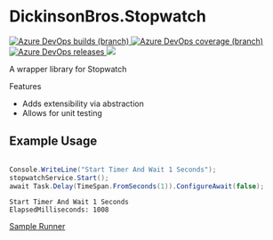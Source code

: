# DickinsonBros.Stopwatch
<a href="https://dev.azure.com/marksamdickinson/dickinsonbros/_build/latest?definitionId=31&amp;branchName=master"> <img alt="Azure DevOps builds (branch)" src="https://img.shields.io/azure-devops/build/marksamdickinson/DickinsonBros/31/master"> </a> <a href="https://dev.azure.com/marksamdickinson/dickinsonbros/_build/latest?definitionId=31&amp;branchName=master"> <img alt="Azure DevOps coverage (branch)" src="https://img.shields.io/azure-devops/coverage/marksamdickinson/dickinsonbros/31/master"> </a><a href="https://dev.azure.com/marksamdickinson/DickinsonBros/_release?_a=releases&view=mine&definitionId=15"> <img alt="Azure DevOps releases" src="https://img.shields.io/azure-devops/release/marksamdickinson/b5a46403-83bb-4d18-987f-81b0483ef43e/15/16"> </a><a href="https://www.nuget.org/packages/DickinsonBros.Stopwatch/"><img src="https://img.shields.io/nuget/v/DickinsonBros.Stopwatch"></a>

A wrapper library for Stopwatch

Features
* Adds extensibility via abstraction
* Allows for unit testing

<h2>Example Usage</h2>

```C#

Console.WriteLine("Start Timer And Wait 1 Seconds");
stopwatchService.Start();
await Task.Delay(TimeSpan.FromSeconds(1)).ConfigureAwait(false);

```

    Start Timer And Wait 1 Seconds
    ElapsedMilliseconds: 1008

[Sample Runner](Runner/DickinsonBros.Stopwatch.Runner)
